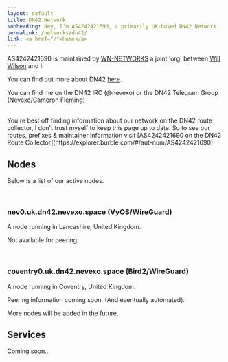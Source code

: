 ```yaml
---
layout: default
title: DN42 Network
subheading: Hey, I'm AS4242421690, a primarily UK-based DN42 Network.
permalink: /networks/dn42/
link: <a href="/">Home</a>
---
```


AS4242421690 is maintained by [WN-NETWORKS](https://explorer.burble.com/?#/ORG-WN-NETWORKS) a joint
'org' between [Will Wilson](https://willwilson.space) and I.

You can find out more about DN42 [here](https://dn42.us).

You can find me on the DN42 IRC (@nevexo) or the DN42 Telegram Group (Nevexo/Cameron Fleming)

<br />
You're best off finding information about our network on the DN42 route collector, I don't trust myself
to keep this page up to date. So to see our routes, prefixes & maintainer information visit [AS4242421690
on the DN42 Route Collector](https://explorer.burble.com/#/aut-num/AS4242421690)

## Nodes
Below is a list of our active nodes.

<br />

### nev0.uk.dn42.nevexo.space (VyOS/WireGuard)
A node running in Lancashire, United Kingdom. 

Not available for peering.

<br />

### coventry0.uk.dn42.nevexo.space (Bird2/WireGuard)
A node running in Coventry, United Kingdom.

Peering information coming soon. (And eventually automated).

<p class="footer">More nodes will be added in the future.</p>

## Services

<p class="footer">Coming soon...</p>
